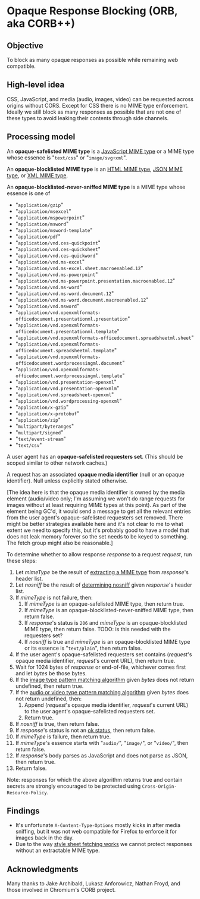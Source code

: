 # Opaque Response Blocking (ORB, aka CORB++)

## Objective

To block as many opaque responses as possible while remaining web compatible.

## High-level idea

CSS, JavaScript, and media (audio, images, video) can be requested across origins without CORS. Except for CSS there is no MIME type enforcement. Ideally we still block as many responses as possible that are not one of these types to avoid leaking their contents through side channels.

## Processing model

An **opaque-safelisted MIME type** is a [JavaScript MIME type](https://mimesniff.spec.whatwg.org/#javascript-mime-type) or a MIME type whose essence is "`text/css`" or "`image/svg+xml`".

An **opaque-blocklisted MIME type** is an [HTML MIME type](https://mimesniff.spec.whatwg.org/#html-mime-type), [JSON MIME type](https://mimesniff.spec.whatwg.org/#json-mime-type), or [XML MIME type](https://mimesniff.spec.whatwg.org/#xml-mime-type).

An **opaque-blocklisted-never-sniffed MIME type** is a MIME type whose essence is one of

* "`application/gzip`"
* "`application/msexcel`"
* "`application/mspowerpoint`"
* "`application/msword`"
* "`application/msword-template`"
* "`application/pdf`"
* "`application/vnd.ces-quickpoint`"
* "`application/vnd.ces-quicksheet`"
* "`application/vnd.ces-quickword`"
* "`application/vnd.ms-excel`"
* "`application/vnd.ms-excel.sheet.macroenabled.12`"
* "`application/vnd.ms-powerpoint`"
* "`application/vnd.ms-powerpoint.presentation.macroenabled.12`"
* "`application/vnd.ms-word`"
* "`application/vnd.ms-word.document.12`"
* "`application/vnd.ms-word.document.macroenabled.12`"
* "`application/vnd.msword`"
* "`application/vnd.openxmlformats-officedocument.presentationml.presentation`"
* "`application/vnd.openxmlformats-officedocument.presentationml.template`"
* "`application/vnd.openxmlformats-officedocument.spreadsheetml.sheet`"
* "`application/vnd.openxmlformats-officedocument.spreadsheetml.template`"
* "`application/vnd.openxmlformats-officedocument.wordprocessingml.document`"
* "`application/vnd.openxmlformats-officedocument.wordprocessingml.template`"
* "`application/vnd.presentation-openxml`"
* "`application/vnd.presentation-openxmlm`"
* "`application/vnd.spreadsheet-openxml`"
* "`application/vnd.wordprocessing-openxml`"
* "`application/x-gzip`"
* "`application/x-protobuf`"
* "`application/zip`"
* "`multipart/byteranges`"
* "`multipart/signed`"
* "`text/event-stream`"
* "`text/csv`"

A user agent has an **opaque-safelisted requesters set**. (This should be scoped similar to other network caches.)

A request has an associated **opaque media identifier** (null or an opaque identifier). Null unless explicitly stated otherwise.

\[The idea here is that the opaque media identifier is owned by the media element (audio/video only; I'm assuming we won't do range requests for images without at least requiring MIME types at this point). As part of the element being GC'd, it would send a message to get all the relevant entries from the user agent's opaque-safelisted requesters set removed. There might be better strategies available here and it's not clear to me to what extent we need to specify this, but it's probably good to have a model that does not leak memory forever so the set needs to be keyed to something. The fetch group might also be reasonable.]

To determine whether to allow response _response_ to a request _request_, run these steps:

1. Let _mimeType_ be the result of [extracting a MIME type](https://fetch.spec.whatwg.org/#concept-header-extract-mime-type) from _response_'s header list.
1. Let _nosniff_ be the result of [determining nosniff](https://fetch.spec.whatwg.org/#determine-nosniff) given _response_'s header list.
1. If _mimeType_ is not failure, then:
   1. If _mimeType_ is an opaque-safelisted MIME type, then return true.
   1. If _mimeType_ is an opaque-blocklisted-never-sniffed MIME type, then return false.
   1. If _response_'s status is `206` and _mimeType_ is an opaque-blocklisted MIME type, then return false. TODO: is this needed with the requesters set?
   1. If _nosniff_ is true and _mimeType_ is an opaque-blocklisted MIME type or its essence is "`text/plain`", then return false.
1. If the user agent's opaque-safelisted requesters set contains (_request_'s opaque media identifier, _request_'s current URL), then return true.
1. Wait for 1024 bytes of _response_ or end-of-file, whichever comes first and let _bytes_ be those bytes.
1. If the [image type pattern matching algorithm](https://mimesniff.spec.whatwg.org/#image-type-pattern-matching-algorithm) given _bytes_ does not return undefined, then return true.
1. If the [audio or video type pattern matching algorithm](https://mimesniff.spec.whatwg.org/#audio-or-video-type-pattern-matching-algorithm) given _bytes_ does not return undefined, then:
   1. Append (_request_'s opaque media identifier, _request_'s current URL) to the user agent's opaque-safelisted requesters set.
   1. Return true.
1. If _nosniff_ is true, then return false.
1. If _response_'s status is not an [ok status](https://fetch.spec.whatwg.org/#ok-status), then return false.
1. If _mimeType_ is failure, then return true.
1. If _mimeType_'s essence starts with "`audio/`", "`image/`", or "`video/`", then return false.
1. If _response_'s body parses as JavaScript and does not parse as JSON, then return true.
1. Return false.

Note: responses for which the above algorithm returns true and contain secrets are strongly encouraged to be protected using `Cross-Origin-Resource-Policy`.

## Findings

* It's unfortunate `X-Content-Type-Options` mostly kicks in after media sniffing, but it was not web compatible for Firefox to enforce it for images back in the day.
* Due to the way [style sheet fetching works](https://github.com/whatwg/fetch/issues/964) we cannot protect responses without an extractable MIME type.

## Acknowledgments

Many thanks to Jake Archibald, Lukasz Anforowicz, Nathan Froyd, and those involved in Chromium's CORB project.
